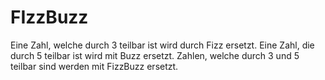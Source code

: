 # FIzzBuzz
Eine Zahl, welche durch 3 teilbar ist wird durch Fizz ersetzt. Eine Zahl, die durch 5 teilbar ist wird mit Buzz ersetzt. Zahlen, welche durch 3 und 5 teilbar sind werden mit FizzBuzz ersetzt.
